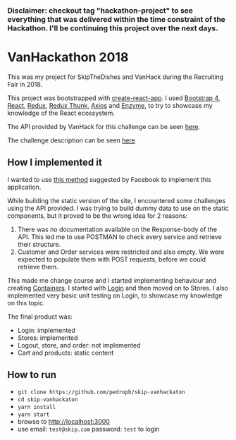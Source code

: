 ### Disclaimer: checkout tag "hackathon-project" to see everything that was delivered within the time constraint of the Hackathon. I'll be continuing this project over the next days.

# VanHackathon 2018

This was my project for SkipTheDishes and VanHack during the Recruiting Fair in 2018.

This project was bootstrapped with [create-react-app](https://github.com/facebook/create-react-app).
I used [Bootstrap 4](https://getbootstrap.com/docs/4.0/getting-started/introduction/), [React](https://reactjs.org/), [Redux](https://github.com/reactjs/redux), [Redux Thunk](https://github.com/gaearon/redux-thunk), [Axios](https://github.com/axios/axios) and [Enzyme](https://github.com/airbnb/enzyme), to try to showcase my knowledge of the React ecossystem.

The API provided by VanHack for this challenge can be seen [here](http://api-vanhack-event-sp.azurewebsites.net/swagger/).

The challenge description can be seen [here](https://docs.google.com/presentation/d/1Ck3eY_kEWpOrNfFzFVxNsOnb9g9pNXgJ1pv_25lDvjE/edit#slide=id.g32e807dfa2_0_17)

## How I implemented it

I wanted to use [this method](https://facebook.github.io/react/docs/thinking-in-react.html) suggested by Facebook to implement this application.

While building the static version of the site, I encountered some challenges using the API provided. I was trying to build dummy data to use on the static components, but it proved to be the wrong idea for 2 reasons:
1. There was no documentation available on the Response-body of the API. This led me to use POSTMAN to check every service and retrieve their structure.
2. Customer and Order services were restricted and also empty. We were expected to populate them with POST requests, before we could retrieve them.

This made me change course and I started implementing behaviour and creating [Containers](https://medium.com/@dan_abramov/smart-and-dumb-components-7ca2f9a7c7d0). I started with [Login](src/containers/Login.js) and then moved on to Stores. I also implemented very basic unit testing on Login, to showcase my knowledge on this topic.

The final product was:
- Login: implemented
- Stores: implemented
- Logout, store, and order: not implemented
- Cart and products: static content


## How to run

- `git clone https://github.com/pedropb/skip-vanhackaton`
- `cd skip-vanhackaton`
- `yarn install`
- `yarn start`
- browse to [http://localhost:3000](http://localhost:3000)
- use email: `test@skip.com` password: `test` to login
